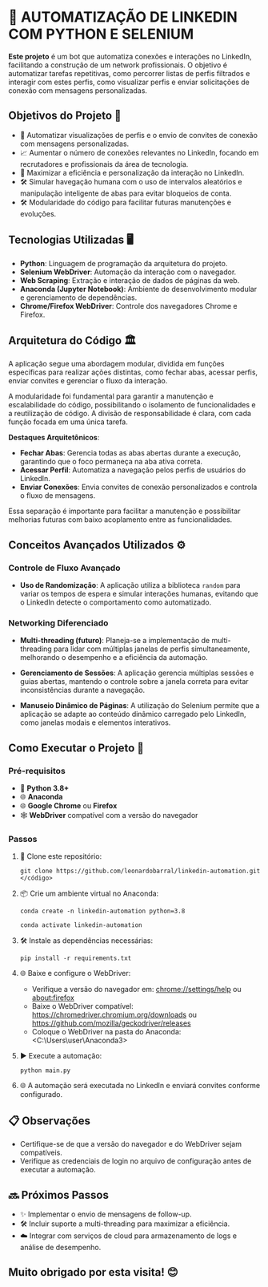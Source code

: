 # 🌟 AUTOMATIZAÇÃO DE LINKEDIN COM PYTHON E SELENIUM

**Este projeto** é um bot que automatiza conexões e interações no LinkedIn, facilitando a construção de um network profissionais. O objetivo é automatizar tarefas repetitivas, como percorrer listas de perfis filtrados e interagir com estes perfis, como visualizar perfis e enviar solicitações de conexão com mensagens personalizadas.

## Objetivos do Projeto 🎯

- 🤖 Automatizar visualizações de perfis e o envio de convites de conexão com mensagens personalizadas.
- 📈 Aumentar o número de conexões relevantes no LinkedIn, focando em recrutadores e profissionais da área de tecnologia.
- 🚀 Maximizar a eficiência e personalização da interação no LinkedIn.
- 🛠️ Simular havegação humana com o uso de intervalos aleatórios e manipulação inteligente de abas para evitar bloqueios de conta.
- 🛠️ Modularidade do código para facilitar futuras manutenções e evoluções.

## Tecnologias Utilizadas 🖥 

- **Python**: Linguagem de programação da arquitetura do projeto.
- **Selenium WebDriver**: Automação da interação com o navegador.
- **Web Scraping**: Extração e interação de dados de páginas da web.
- **Anaconda (Jupyter Notebook)**: Ambiente de desenvolvimento modular e gerenciamento de dependências.
- **Chrome/Firefox WebDriver**: Controle dos navegadores Chrome e Firefox.

## Arquitetura do Código 🏛️

A aplicação segue uma abordagem modular, dividida em funções específicas para realizar ações distintas, como fechar abas, acessar perfis, enviar convites e gerenciar o fluxo da interação. 

A modularidade foi fundamental para garantir a manutenção e escalabilidade do código, possibilitando o isolamento de funcionalidades e a reutilização de código. A divisão de responsabilidade é clara, com cada função focada em uma única tarefa.

**Destaques Arquitetônicos**:
- **Fechar Abas**: Gerencia todas as abas abertas durante a execução, garantindo que o foco permaneça na aba ativa correta.
- **Acessar Perfil**: Automatiza a navegação pelos perfis de usuários do LinkedIn.
- **Enviar Conexões**: Envia convites de conexão personalizados e controla o fluxo de mensagens.

Essa separação é importante para facilitar a manutenção e possibilitar melhorias futuras com baixo acoplamento entre as funcionalidades.

## Conceitos Avançados Utilizados ⚙️

### Controle de Fluxo Avançado
- **Uso de Randomização**: A aplicação utiliza a biblioteca `random` para variar os tempos de espera e simular interações humanas, evitando que o LinkedIn detecte o comportamento como automatizado.
  
### Networking Diferenciado
- **Multi-threading (futuro)**: Planeja-se a implementação de multi-threading para lidar com múltiplas janelas de perfis simultaneamente, melhorando o desempenho e a eficiência da automação.
  
- **Gerenciamento de Sessões**: A aplicação gerencia múltiplas sessões e guias abertas, mantendo o controle sobre a janela correta para evitar inconsistências durante a navegação.

- **Manuseio Dinâmico de Páginas**: A utilização do Selenium permite que a aplicação se adapte ao conteúdo dinâmico carregado pelo LinkedIn, como janelas modais e elementos interativos.

## Como Executar o Projeto 🚀

### Pré-requisitos

- 🐍 **Python 3.8+**
- 🌐 **Anaconda**
- 🌐 **Google Chrome** ou **Firefox**
- 🕸 **WebDriver** compatível com a versão do navegador

### Passos

1. 📂 Clone este repositório:
   ```
   git clone https://github.com/leonardobarral/linkedin-automation.git
   </código>
   ```

2. 📦 Crie um ambiente virtual no Anaconda:
   ```
   conda create -n linkedin-automation python=3.8
   ```
   ```
   conda activate linkedin-automation
   ```

3. 🛠️ Instale as dependências necessárias:
   ```
   pip install -r requirements.txt
   ```

4. 🌐 Baixe e configure o WebDriver:
   - Verifique a versão do navegador em:
     <chrome://settings/help> ou <about:firefox>
   - Baixe o WebDriver compatível:
     <https://chromedriver.chromium.org/downloads> ou <https://github.com/mozilla/geckodriver/releases>
   - Coloque o WebDriver na pasta do Anaconda:
     <C:\Users\user\Anaconda3>
   
5. ▶️ Execute a automação:
   ```
   python main.py
   ```

6. 🌐 A automação será executada no LinkedIn e enviará convites conforme configurado.

## 📋 Observações

- Certifique-se de que a versão do navegador e do WebDriver sejam compatíveis.
- Verifique as credenciais de login no arquivo de configuração antes de executar a automação.

## 🔜 Próximos Passos

- ✨ Implementar o envio de mensagens de follow-up.
- 🛠️ Incluir suporte a multi-threading para maximizar a eficiência.
- ☁️ Integrar com serviços de cloud para armazenamento de logs e análise de desempenho.

## Muito obrigado por esta visita! 😊
